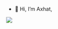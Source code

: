 - 👋 Hi, I’m Axhat,
<img src="https://akm-img-a-in.tosshub.com/indiatoday/styles/medium_crop_simple/public/2023-08/cheems1.png?VersionId=wF.CKMoNqUMLlBrxWDWr94QX8xvp_LKj">

<!---
KuchbhiAxhat/KuchbhiAxhat is a ✨ special ✨ repository because its `README.md` (this file) appears on your GitHub profile.
You can click the Preview link to take a look at your changes.
--->
